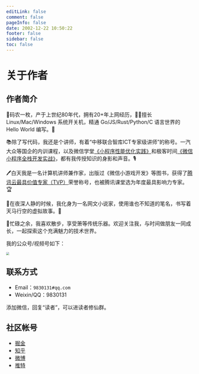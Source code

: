 ```yaml
---
editLink: false
comment: false
pageInfo: false
date: 2002-12-22 10:50:22
footer: false
sidebar: false
toc: false
---
```

# 关于作者

<script setup>
import { VPTeamMembers } from 'vitepress/theme'

const members = [
  {
    avatar: 'https://yishulun.com/avatar.png',
    name: 'LIYI',
    title: '计算机讲师、作家，网文小说作者。白天写代码，晚上写梦想。',
    links: [
      { icon: 'github', link: 'https://github.com/rixingyike' },
      { icon: 'twitter', link: 'https://twitter.com/coderliyi' }
    ]
  },
]
</script>

<VPTeamMembers size="small" :members="members" />

## 作者简介

🚀码农一枚，产于上世纪80年代，拥有20+年上网经历，👨‍💻擅长 Linux/Mac/Windows 系统开关机，精通 Go/JS/Rust/Python/C 语言世界的 Hello World 编写。🎩

📚除了写代码，我还是个讲师，有着“中移联合智库ICT专家级讲师”的称号。一汽大众等国企的内训课程，以及微信学堂[《小程序性能优化实践》](https://developers.weixin.qq.com/community/business/course/000606628dc2e86dc0ddcbb115940d)和极客时间[《微信小程序全栈开发实战》](http://gk.link/a/10AdC)，都有我传授知识的身影和声音。🎙️

🖊️白天我是一名计算机讲师兼作家，出版过《微信小游戏开发》等图书，获得了[腾讯云最具价值专家（TVP）](https://cloud.tencent.com/tvp/124)荣誉称号，也被腾讯课堂选为年度最具影响力专家。🏆

📖在夜深人静的时候，我化身为一名网文小说家，使用谁也不知道的笔名，书写着天马行空的虚拟故事。🌙

🎵忙碌之余，我喜欢散步，享受箫等传统乐器。欢迎关注我，与时间做朋友一同成长，一起探索这个充满魅力的技术世界。

我的公众号/视频号如下：

<img src="https://yishulun.com/yslqrcode.jpg" style="zoom: 50%;" />

## 联系方式

- Email：`9830131#qq.com`
- Weixin/QQ：9830131

添加微信，回复“读者”，可以进读者修仙群。

## 社区帐号

- [掘金](https://juejin.cn/user/2400989124504286)
- [知乎](https://www.zhihu.com/people/liyi2005)
- [微博](https://weibo.com/u/2820420060)
- [推特](https://twitter.com/coderliyi)

<!--
著有《微信小游戏开发》等书，是中移联合智库ICT专家级讲师，腾讯云最具价值专家（TVP），微信学堂《小程序性能优化实践》、极客时间《微信小程序全栈开发实战》课程讲师，中国一汽大众等企业内训讲师。具有 20 年以上互联网软件研发经验，参与研发的音视频直播产品曾在腾讯 QQ 上线，为数千万人使用。同时，他是中国人工智能学会会员，在北京协同创新研究院负责过人工智能课题项目的技术研发，是微信公众号/视频号“艺述论”的作者，博客地址是www.yishulun.com。
-->

<!--
The author of books such as 《WeChat Mini Game Development》, he is a senior lecturer in the ICT Expert Think Tank by China Mobile Communications Federation, a Tencent Cloud Most Valuable Professional (TVP), and a course instructor for 《Mini Program Performance Optimization Practice》 at WeChat University and 《WeChat Mini Program Full Stack Development Practice》 at Geek Time. He is also a corporate trainer for companies like FAW-Volkswagen in China. With over 20 years of experience in internet software development, he has been involved in the development of audio and video live streaming products that were launched on Tencent QQ, serving tens of millions of users. Additionally, he is a member of the Chinese Association for Artificial Intelligence. He has led technical research and development for AI subject projects at the Beijing Collaborative Innovation Research Institute. He is the author of the WeChat public account/video account "艺述论". His blog can be found at www.yishulun.com.
-->
